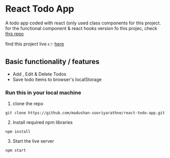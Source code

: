 # React Todo App

A todo app coded with react (only used class components for this project. for the functional component & react hooks version fo this projec, check [this repo](https://github.com/madushan-sooriyarathne/react-hooks-todo-app) 

find this project live 👉 [here](https://faire.netlify.com/)

## Basic functionality / features

- Add , Edit & Delete Todos
- Save todo items to browser's localStorage


### Run this in your local machine

1. clone the repo

```
git clone https://github.com/madushan-sooriyarathne/react-todo-app.git
```

2. Install required npm libraries

```
npm install
```

3. Start the live server

```
npm start
```
